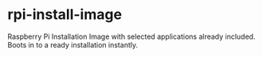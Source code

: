 # rpi-install-image
Raspberry Pi Installation Image with selected applications already included. Boots in to a ready installation instantly.
